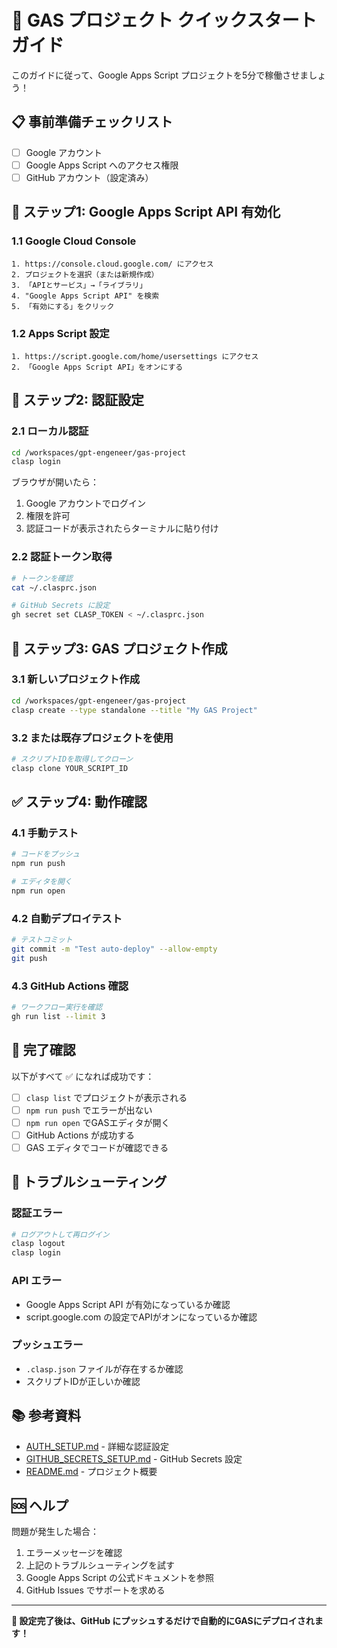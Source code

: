 # 🚀 GAS プロジェクト クイックスタートガイド

このガイドに従って、Google Apps Script プロジェクトを5分で稼働させましょう！

## 📋 事前準備チェックリスト

- [ ] Google アカウント
- [ ] Google Apps Script へのアクセス権限
- [ ] GitHub アカウント（設定済み）

## 🔧 ステップ1: Google Apps Script API 有効化

### 1.1 Google Cloud Console
```
1. https://console.cloud.google.com/ にアクセス
2. プロジェクトを選択（または新規作成）
3. 「APIとサービス」→「ライブラリ」
4. "Google Apps Script API" を検索
5. 「有効にする」をクリック
```

### 1.2 Apps Script 設定
```
1. https://script.google.com/home/usersettings にアクセス
2. 「Google Apps Script API」をオンにする
```

## 🔐 ステップ2: 認証設定

### 2.1 ローカル認証
```bash
cd /workspaces/gpt-engeneer/gas-project
clasp login
```

ブラウザが開いたら：
1. Google アカウントでログイン
2. 権限を許可
3. 認証コードが表示されたらターミナルに貼り付け

### 2.2 認証トークン取得
```bash
# トークンを確認
cat ~/.clasprc.json

# GitHub Secrets に設定
gh secret set CLASP_TOKEN < ~/.clasprc.json
```

## 📝 ステップ3: GAS プロジェクト作成

### 3.1 新しいプロジェクト作成
```bash
cd /workspaces/gpt-engeneer/gas-project
clasp create --type standalone --title "My GAS Project"
```

### 3.2 または既存プロジェクトを使用
```bash
# スクリプトIDを取得してクローン
clasp clone YOUR_SCRIPT_ID
```

## ✅ ステップ4: 動作確認

### 4.1 手動テスト
```bash
# コードをプッシュ
npm run push

# エディタを開く
npm run open
```

### 4.2 自動デプロイテスト
```bash
# テストコミット
git commit -m "Test auto-deploy" --allow-empty
git push
```

### 4.3 GitHub Actions 確認
```bash
# ワークフロー実行を確認
gh run list --limit 3
```

## 🎯 完了確認

以下がすべて ✅ になれば成功です：

- [ ] `clasp list` でプロジェクトが表示される
- [ ] `npm run push` でエラーが出ない
- [ ] `npm run open` でGASエディタが開く
- [ ] GitHub Actions が成功する
- [ ] GAS エディタでコードが確認できる

## 🚨 トラブルシューティング

### 認証エラー
```bash
# ログアウトして再ログイン
clasp logout
clasp login
```

### API エラー
- Google Apps Script API が有効になっているか確認
- script.google.com の設定でAPIがオンになっているか確認

### プッシュエラー
- `.clasp.json` ファイルが存在するか確認
- スクリプトIDが正しいか確認

## 📚 参考資料

- [AUTH_SETUP.md](./AUTH_SETUP.md) - 詳細な認証設定
- [GITHUB_SECRETS_SETUP.md](./GITHUB_SECRETS_SETUP.md) - GitHub Secrets 設定
- [README.md](./README.md) - プロジェクト概要

## 🆘 ヘルプ

問題が発生した場合：
1. エラーメッセージを確認
2. 上記のトラブルシューティングを試す
3. Google Apps Script の公式ドキュメントを参照
4. GitHub Issues でサポートを求める

---

**🎉 設定完了後は、GitHub にプッシュするだけで自動的にGASにデプロイされます！**
